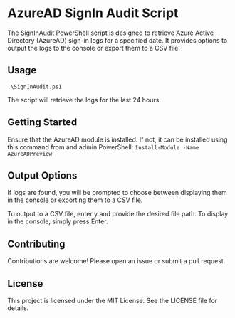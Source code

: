 # AzureAD SignIn Audit Script

The SignInAudit PowerShell script is designed to retrieve Azure Active Directory (AzureAD) sign-in logs for a specified date. It provides options to output the logs to the console or export them to a CSV file.

## Usage

`.\SignInAudit.ps1`

The script will retrieve the logs for the last 24 hours. 

## Getting Started

Ensure that the AzureAD module is installed. If not, it can be installed using this command from and admin PowerShell:
`Install-Module -Name AzureADPreview`

## Output Options 

If logs are found, you will be prompted to choose between displaying them in the console or exporting them to a CSV file.

To output to a CSV file, enter y and provide the desired file path.
To display in the console, simply press Enter.

## Contributing

Contributions are welcome! Please open an issue or submit a pull request.

## License

This project is licensed under the MIT License. See the LICENSE file for details.
